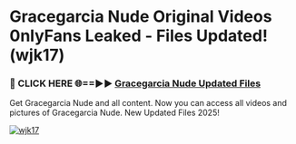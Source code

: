 # Gracegarcia Nude Original Videos 0nlyFans Leaked - Files Updated! (wjk17)

<h3>🔴 CLICK HERE 🌐==►► <a href="https://tinyurl.com/yrmya6cz" rel="nofollow">Gracegarcia Nude Updated Files</a></h3>

Get Gracegarcia Nude and all content. Now you can access all videos and pictures of Gracegarcia Nude. New Updated Files 2025!

[![wjk17](https://i.imgur.com/FMdXYCs.gif)](https://tinyurl.com/yrmya6cz)
